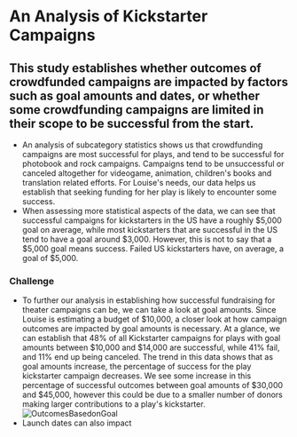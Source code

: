 # An Analysis of Kickstarter Campaigns
## This study establishes whether outcomes of crowdfunded campaigns are impacted by factors such as goal amounts and dates, or whether some crowdfunding campaigns are limited in their scope to be successful from the start.
* An analysis of subcategory statistics shows us that crowdfunding campaigns are most successful for plays, and tend to be successful for photobook and rock campaigns. Campaigns tend to be unsuccessful or canceled altogether for videogame, animation, children's books and translation related efforts. For Louise's needs, our data helps us establish that seeking funding for her play is likely to encounter some success.
* When assessing more statistical aspects of the data, we can see that successful campaigns for kickstarters in the US have a roughly $5,000 goal on average, while most kickstarters that are successful in the US tend to have a goal around $3,000. However, this is not to say that a $5,000 goal means success. Failed US kickstarters have, on average, a goal of $5,000.
### Challenge
* To further our analysis in establishing how successful fundraising for theater campaigns can be, we can take a look at goal amounts. Since Louise is estimating a budget of $10,000, a closer look at how campaign outcomes are impacted by goal amounts is necessary. At a glance, we can establish that 48% of all Kickstarter campaigns for plays with goal amounts between $10,000 and $14,000 are successful, while 41% fail, and 11% end up being canceled. The trend in this data shows that as goal amounts increase, the percentage of success for the play kickstarter campaign decreases. We see some increase in this percentage of successful outcomes between goal amounts of $30,000 and $45,000, however this could be due to a smaller number of donors making larger contributions to a play's kickstarter.
![OutcomesBasedonGoal](path/to/OutcomesBasedonGoal.png)
* Launch dates can also impact 

